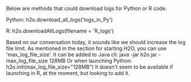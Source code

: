 Below are methods that could download logs for Python or R code.

Python:
h2o.download_all_logs('logs_in_Py')

R:
h2o.downloadAllLogs(filename = 'R_logs')

Based on our conversation today, it sounds like we should increase the log file limit. As mentioned in the section for starting H2O, you can use 'max_log_file_size'.
It can be added to Java cli: java -jar h2o.jar -max_log_file_size 128MB
Or when launching Python: h2o.init(max_log_file_size="128MB")
It doesn't seem to be available if launching in R, at the moment, but looking to add it.
